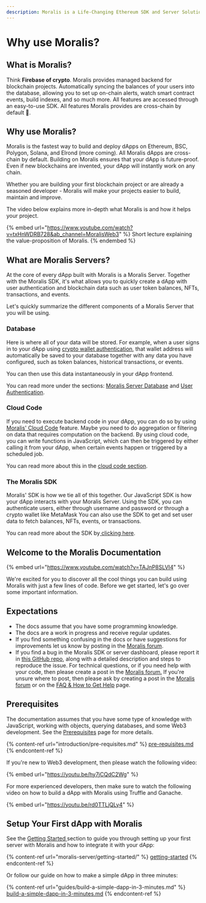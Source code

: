 ```yaml
---
description: Moralis is a Life-Changing Ethereum SDK and Server Solution.
---
```


# Why use Moralis?

## What is Moralis?

Think **Firebase of crypto**. Moralis provides managed backend for blockchain projects. Automatically syncing the balances of your users into the database, allowing you to set up on-chain alerts, watch smart contract events, build indexes, and so much more. All features are accessed through an easy-to-use SDK. All features Moralis provides are cross-chain by default 🤯.

## Why use Moralis?

Moralis is the fastest way to build and deploy dApps on Ethereum, BSC, Polygon, Solana, and Elrond (more coming). All Moralis dApps are cross-chain by default. Building on Moralis ensures that your dApp is future-proof. Even if new blockchains are invented, your dApp will instantly work on any chain.

Whether you are building your first blockchain project or are already a seasoned developer - Moralis will make your projects easier to build, maintain and improve.

The video below explains more in-depth what Moralis is and how it helps your project.

{% embed url="https://www.youtube.com/watch?v=txHnWDRB728&ab_channel=MoralisWeb3" %}
Short lecture explaining the value-proposition of Moralis.
{% endembed %}

## What are Moralis Servers?

At the core of every dApp built with Moralis is a Moralis Server. Together with the Moralis SDK, it's what allows you to quickly create a dApp with user authentication and blockchain data such as user token balances, NFTs, transactions, and events.

Let's quickly summarize the different components of a Moralis Server that you will be using.

### Database

Here is where all of your data will be stored. For example, when a user signs in to your dApp using [crypto wallet authentication](https://docs.moralis.io/moralis-server/users/crypto-login), that wallet address will automatically be saved to your database together with any data you have configured, such as token balances, historical transactions, or events.

You can then use this data instantaneously in your dApp frontend.

You can read more under the sections: [Moralis Server Database](moralis-server/database/) and [User Authentication](moralis-server/users/crypto-login.md).

### Cloud Code

If you need to execute backend code in your dApp, you can do so by using [Moralis' Cloud Code](moralis-server/cloud-code/) feature. Maybe you need to do aggregation or filtering on data that requires computation on the backend. By using cloud code, you can write functions in JavaScript, which can then be triggered by either calling it from your dApp, when certain events happen or triggered by a scheduled job.

You can read more about this in the [cloud code section](moralis-server/cloud-code/).

### The Moralis SDK

Moralis' SDK is how we tie all of this together. Our JavaScript SDK is how your dApp interacts with your Moralis Server. Using the SDK, you can authenticate users, either through username and password or through a crypto wallet like MetaMask You can also use the SDK to get and set user data to fetch balances, NFTs, events, or transactions.

You can read more about the SDK by[ clicking here](https://docs.moralis.io/moralis-server/getting-started/connect-the-sdk).

## Welcome to the Moralis Documentation

{% embed url="https://www.youtube.com/watch?v=TAJnP8SLVI4" %}

We're excited for you to discover all the cool things you can build using Moralis with just a few lines of code. Before we get started, let's go over some important information.

## Expectations

- The docs assume that you have some programming knowledge.
- The docs are a work in progress and receive regular updates.
- If you find something confusing in the docs or have suggestions for improvements let us know by posting in the [Moralis forum](https://forum.moralis.io).
- If you find a bug in the Moralis SDK or server dashboard, please report it in [this GitHub repo](https://github.com/MoralisWeb3/issue-tracker), along with a detailed description and steps to reproduce the issue. For technical questions, or if you need help with your code, then please create a post in the [Moralis forum.](https://forum.moralis.io) If you're unsure where to post, then please ask by creating a post in the [Moralis forum](https://forum.moralis.io) or on the [FAQ & How to Get Help](https://forum.moralis.io/c/faq/12) page.

## Prerequisites

The documentation assumes that you have some type of knowledge with JavaScript, working with objects, querying databases, and some Web3 development. See the [Prerequisites](introduction/pre-requisites.md) page for more details.

{% content-ref url="introduction/pre-requisites.md" %}
[pre-requisites.md](introduction/pre-requisites.md)
{% endcontent-ref %}

If you're new to Web3 development, then please watch the following video:

{% embed url="https://youtu.be/hy7jCQdC2Wg" %}

For more experienced developers, then make sure to watch the following video on how to build a dApp with Moralis using Truffle and Ganache.

{% embed url="https://youtu.be/rd0TTLjQLy4" %}

## Setup Your First dApp with Moralis

See the [Getting Started ](https://docs.moralis.io/moralis-server/getting-started)section to guide you through setting up your first server with Moralis and how to integrate it with your dApp:

{% content-ref url="moralis-server/getting-started/" %}
[getting-started](moralis-server/getting-started/)
{% endcontent-ref %}

Or follow our guide on how to make a simple dApp in three minutes:

{% content-ref url="guides/build-a-simple-dapp-in-3-minutes.md" %}
[build-a-simple-dapp-in-3-minutes.md](guides/build-a-simple-dapp-in-3-minutes.md)
{% endcontent-ref %}
